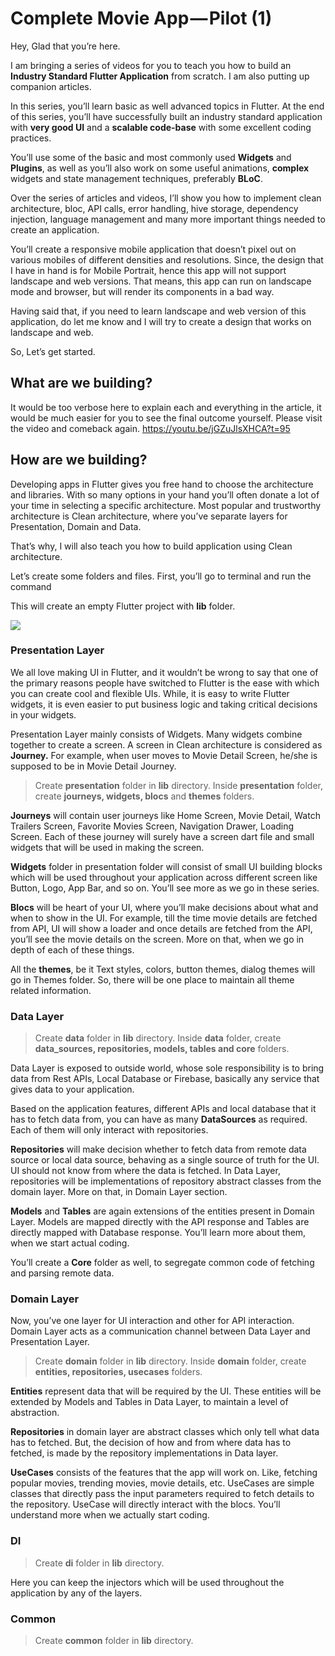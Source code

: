 
# Complete Movie App — Pilot (1)



Hey, Glad that you’re here.

I am bringing a series of videos for you to teach you how to build an **Industry Standard Flutter Application** from scratch. I am also putting up companion articles. 

In this series, you’ll learn basic as well advanced topics in Flutter. At the end of this series, you’ll have successfully built an industry standard application with **very good UI** and a **scalable code-base** with some excellent coding practices.

You’ll use some of the basic and most commonly used **Widgets** and **Plugins**, as well as you’ll also work on some useful animations, **complex** widgets and state management techniques, preferably **BLoC**.

Over the series of articles and videos, I’ll show you how to implement clean architecture, bloc, API calls, error handling, hive storage, dependency injection, language management and many more important things needed to create an application.

You’ll create a responsive mobile application that doesn’t pixel out on various mobiles of different densities and resolutions. Since, the design that I have in hand is for Mobile Portrait, hence this app will not support landscape and web versions. That means, this app can run on landscape mode and browser, but will render its components in a bad way.

Having said that, if you need to learn landscape and web version of this application, do let me know and I will try to create a design that works on landscape and web.

So, Let’s get started.

## What are we building?

It would be too verbose here to explain each and everything in the article, it would be much easier for you to see the final outcome yourself. Please visit the video and comeback again. 
https://youtu.be/jGZuJlsXHCA?t=95

## How are we building?

Developing apps in Flutter gives you free hand to choose the architecture and libraries. With so many options in your hand you’ll often donate a lot of your time in selecting a specific architecture. Most popular and trustworthy architecture is Clean architecture, where you’ve separate layers for Presentation, Domain and Data.

That’s why, I will also teach you how to build application using Clean architecture.

Let’s create some folders and files. First, you’ll go to terminal and run the command

This will create an empty Flutter project with **lib** folder.

![](https://cdn-images-1.medium.com/max/3328/1*esmoy-gRrDzrDr2f2MN_cg.png)

### Presentation Layer

We all love making UI in Flutter, and it wouldn’t be wrong to say that one of the primary reasons people have switched to Flutter is the ease with which you can create cool and flexible UIs. While, it is easy to write Flutter widgets, it is even easier to put business logic and taking critical decisions in your widgets.

Presentation Layer mainly consists of Widgets. Many widgets combine together to create a screen. A screen in Clean architecture is considered as **Journey.** For example, when user moves to Movie Detail Screen, he/she is supposed to be in Movie Detail Journey.
> Create **presentation** folder in **lib** directory. Inside **presentation** folder, create **journeys, widgets, blocs** and **themes** folders.

**Journeys** will contain user journeys like Home Screen, Movie Detail, Watch Trailers Screen, Favorite Movies Screen, Navigation Drawer, Loading Screen. Each of these journey will surely have a screen dart file and small widgets that will be used in making the screen.

**Widgets** folder in presentation folder will consist of small UI building blocks which will be used throughout your application across different screen like Button, Logo, App Bar, and so on. You’ll see more as we go in these series.

**Blocs** will be heart of your UI, where you’ll make decisions about what and when to show in the UI. For example, till the time movie details are fetched from API, UI will show a loader and once details are fetched from the API, you’ll see the movie details on the screen. More on that, when we go in depth of each of these things.

All the **themes**, be it Text styles, colors, button themes, dialog themes will go in Themes folder. So, there will be one place to maintain all theme related information.

### Data Layer
> Create **data** folder in **lib** directory. Inside **data** folder, create **data_sources, repositories, models, tables and core** folders.

Data Layer is exposed to outside world, whose sole responsibility is to bring data from Rest APIs, Local Database or Firebase, basically any service that gives data to your application.

Based on the application features, different APIs and local database that it has to fetch data from, you can have as many **DataSources** as required. Each of them will only interact with repositories.

**Repositories** will make decision whether to fetch data from remote data source or local data source, behaving as a single source of truth for the UI. UI should not know from where the data is fetched. In Data Layer, repositories will be implementations of repository abstract classes from the domain layer. More on that, in Domain Layer section.

**Models** and **Tables** are again extensions of the entities present in Domain Layer. Models are mapped directly with the API response and Tables are directly mapped with Database response. You’ll learn more about them, when we start actual coding.

You’ll create a **Core** folder as well, to segregate common code of fetching and parsing remote data.

### Domain Layer

Now, you’ve one layer for UI interaction and other for API interaction. Domain Layer acts as a communication channel between Data Layer and Presentation Layer.
> Create **domain** folder in **lib** directory. Inside **domain** folder, create **entities, repositories, usecases** folders.

**Entities** represent data that will be required by the UI. These entities will be extended by Models and Tables in Data Layer, to maintain a level of abstraction.

**Repositories** in domain layer are abstract classes which only tell what data has to fetched. But, the decision of how and from where data has to fetched, is made by the repository implementations in Data layer.

**UseCases** consists of the features that the app will work on. Like, fetching popular movies, trending movies, movie details, etc. UseCases are simple classes that directly pass the input parameters required to fetch details to the repository. UseCase will directly interact with the blocs. You’ll understand more when we actually start coding.

### DI
> Create **di** folder in **lib** directory.

Here you can keep the injectors which will be used throughout the application by any of the layers.

### Common
> Create **common** folder in **lib** directory.
